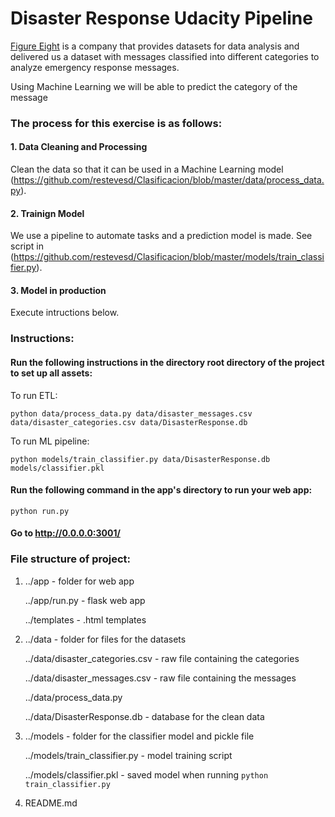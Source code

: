 # Disaster Response Udacity Pipeline

[Figure Eight](https://www.figure-eight.com/) is a company that provides datasets for data analysis and delivered us a dataset with messages classified into different categories to analyze emergency response messages.

Using Machine Learning we will be able to predict the category of the message


### The process for this exercise is as follows:

#### 1. Data Cleaning and Processing
Clean the data so that it can be used in a Machine Learning model (https://github.com/restevesd/Clasificacion/blob/master/data/process_data.py).
    
#### 2. Trainign Model
We use a pipeline to automate tasks and a prediction model is made.
See script in (https://github.com/restevesd/Clasificacion/blob/master/models/train_classifier.py).

#### 3. Model in production
Execute intructions below.
        
### Instructions:
#### Run the following instructions in the directory root directory of the project to set up all assets:

To run ETL:

`python data/process_data.py data/disaster_messages.csv data/disaster_categories.csv data/DisasterResponse.db`

To run ML pipeline:

`python models/train_classifier.py data/DisasterResponse.db models/classifier.pkl`

#### Run the following command in the app's directory to run your web app:

`python run.py`

#### Go to http://0.0.0.0:3001/


### File structure of project:

1.  ../app - folder for web app

    ../app/run.py - flask web app
    
    ../templates - .html templates
    

2.  ../data - folder for files for the datasets

    ../data/disaster_categories.csv - raw file containing the categories
    
    ../data/disaster_messages.csv - raw file containing the messages
    
    ../data/process_data.py
    
    ../data/DisasterResponse.db - database for the clean data
    

3.  ../models - folder for the classifier model and pickle file

    ../models/train_classifier.py - model training script
    
    ../models/classifier.pkl - saved model when running `python train_classifier.py`
    

4.  README.md
